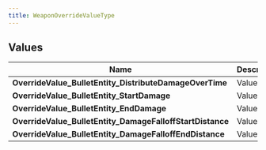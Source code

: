 ```yaml
---
title: WeaponOverrideValueType
---
```


## Values
| Name | Description |
| ---- | ----------- |
| **OverrideValue_BulletEntity_DistributeDamageOverTime** | Value: **0** |
| **OverrideValue_BulletEntity_StartDamage** | Value: **1** |
| **OverrideValue_BulletEntity_EndDamage** | Value: **2** |
| **OverrideValue_BulletEntity_DamageFalloffStartDistance** | Value: **3** |
| **OverrideValue_BulletEntity_DamageFalloffEndDistance** | Value: **4** |

